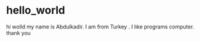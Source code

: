 # hello_world


hi wolld 
my name is Abdulkadir. I am from Turkey . I lıke programs computer. thank you
